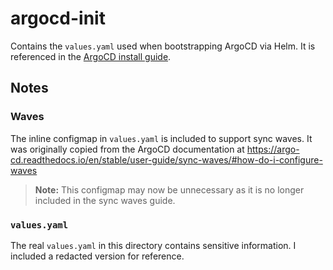 # argocd-init

Contains the `values.yaml` used when bootstrapping ArgoCD via Helm. It is referenced in the [ArgoCD install guide](/docs/setup/argocd-install-guide.md).

## Notes

### Waves

The inline configmap in `values.yaml` is included to support sync waves.  It was originally copied from the ArgoCD documentation at <https://argo-cd.readthedocs.io/en/stable/user-guide/sync-waves/#how-do-i-configure-waves>

> **Note:** This configmap may now be unnecessary as it is no longer included in the sync waves guide.

### `values.yaml`

The real `values.yaml` in this directory contains sensitive information.  I included a redacted version for reference.
